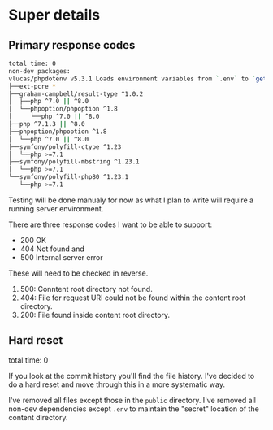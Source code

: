 # Super details

## Primary response codes

```bash
total time: 0
non-dev packages:
vlucas/phpdotenv v5.3.1 Loads environment variables from `.env` to `getenv()`, `$_ENV` and `$_SERVER` automagically.
├──ext-pcre *
├──graham-campbell/result-type ^1.0.2
│  ├──php ^7.0 || ^8.0
│  └──phpoption/phpoption ^1.8
│     └──php ^7.0 || ^8.0
├──php ^7.1.3 || ^8.0
├──phpoption/phpoption ^1.8
│  └──php ^7.0 || ^8.0
├──symfony/polyfill-ctype ^1.23
│  └──php >=7.1
├──symfony/polyfill-mbstring ^1.23.1
│  └──php >=7.1
└──symfony/polyfill-php80 ^1.23.1
   └──php >=7.1
```

Testing will be done manualy for now as what I plan to write will require a running server environment.

There are three response codes I want to be able to support:

- 200 OK
- 404 Not found and
- 500 Internal server error

These will need to be checked in reverse.

1. 500: Conntent root directory not found.
2. 404: File for request URI could not be found within the content root directory.
3. 200: File found inside content root directory.

## Hard reset

total time: 0

If you look at the commit history you'll find the file history. I've decided to do a hard reset and move through this in a more systematic way.

I've removed all files except those in the `public` directory. I've removed all non-dev dependencies except `.env` to maintain the "secret" location of the content directory.

